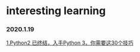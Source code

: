 # interesting learning

### 2020.1.19
[1.Python2 已终结，入手Python 3，你需要这30个技巧](https://mp.weixin.qq.com/s?__biz=MzA3MzI4MjgzMw==&mid=2650778938&idx=1&sn=42cffa10554f507349e2a1b8dca1f3c4&chksm=871a6944b06de052cc53f45f74dd346ce0c941f749ff2142ece909d7bdf6e45168edbc6e5071&scene=0&xtrack=1&key=7b1999f4bcc79e70d226cb572a385babdd7ef9affbf5f6f818925cb1ae82206f46ccaab94f6ae4b278e5ea067ad72bfcca702a151102b8dedc8a5132e6eeaaab822f42bbd29ca7b292bf2ad644fd5dd9&ascene=1&uin=MTE4MTgyNDc4MQ%3D%3D&devicetype=Windows+10&version=62060841&lang=zh_CN&exportkey=AZYsP3KjEVBA2u1qXBvobeA%3D&pass_ticket=kak6u3s1w6sQ9tv5L9WL7JwhuzdTJGluvs%2Fg7cK1aYXe%2FndnMEZGtw77A7kfqoD7)

